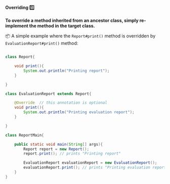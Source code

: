 <link rel="stylesheet" href="{{baseUrl}}/css/textbook.css">

<div class="website-content">

<div id="title">

#### Overriding :one:

</div>

<div id="body">

**To override a method inherited from an ancestor class, simply re-implement the method in the target class.** 

<tip-box> 

:package: A simple example where the `Report#print()` method is overridden by `EvaluationReport#print()` method: 

```java

class Report{

    void print(){
        System.out.println("Printing report");
    }

}

class EvaluationReport extends Report{

    @Override  // this annotation is optional
    void print(){
        System.out.println("Printing evaluation report");
    }

}

class ReportMain{

    public static void main(String[] args){
        Report report = new Report();
        report.print(); // prints "Printing report"

        EvaluationReport evaluationReport = new EvaluationReport();
        evaluationReport.print(); // prints "Printing evaluation report"
    }
}

```

</tip-box>



</div>

<div id="extras">

<include src="resources.md" />
<include src="exercises.md" />

</div>

</div>
